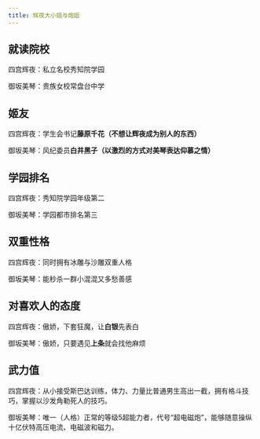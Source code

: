 ```yaml
---
title: 辉夜大小姐与炮姐
---
```



##  就读院校

四宫辉夜：私立名校秀知院学园

御坂美琴：贵族女校常盘台中学

## 姬友

四宫辉夜：学生会书记**藤原千花（不想让辉夜成为别人的东西）**

御坂美琴：风纪委员**白井黑子（以激烈的方式对美琴表达仰慕之情）**

## 学园排名

四宫辉夜：秀知院学园年级第二

御坂美琴：学园都市排名第三


## 双重性格

四宫辉夜：同时拥有冰雕与沙雕双重人格

御坂美琴：能秒杀一群小混混又多愁善感


## 对喜欢人的态度

四宫辉夜：傲娇，下套狂魔，让**白银**先表白

御坂美琴：傲娇，只要遇见**上条**就会找他麻烦


## 武力值

四宫辉夜：从小接受斯巴达训练，体力、力量比普通男生高出一截，拥有格斗技巧，掌握以沙发角勒死人的技巧。

御坂美琴：唯一（人格）正常的等级5超能力者，代号“超电磁炮”，能够随意操纵十亿伏特高压电流、电磁波和磁力。


